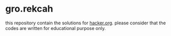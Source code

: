 gro.rekcah
==========

this repository contain the solutions for <a href='http://www.hacker.org' target='blank'>hacker.org</a>. please consider that the codes are written for educational purpose only.